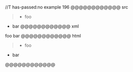 //T has-passed:no
example 196
@@@@@@@@@@@@ src
> - foo
- bar
@@@@@@@@@@@@ xml
<?xml version="1.0" encoding="UTF-8"?>
<!DOCTYPE document SYSTEM "CommonMark.dtd">
<document xmlns="http://commonmark.org/xml/1.0">
  <block_quote>
    <list type="bullet" tight="true">
      <item>
        <paragraph>
          <text>foo</text>
        </paragraph>
      </item>
    </list>
  </block_quote>
  <list type="bullet" tight="true">
    <item>
      <paragraph>
        <text>bar</text>
      </paragraph>
    </item>
  </list>
</document>
@@@@@@@@@@@@ html
<blockquote>
<ul>
<li>foo</li>
</ul>
</blockquote>
<ul>
<li>bar</li>
</ul>
@@@@@@@@@@@@
